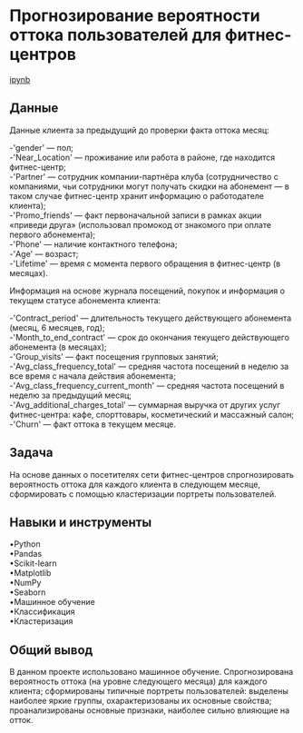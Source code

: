 <a name="lists"><h1>Прогнозирование вероятности оттока пользователей для фитнес-центров</h1></a>
[ipynb](https://github.com/natashkaau/portfolio/tree/main/13.%20Predicting%20the%20probability%20of%20churn/project_13.ipynb)  
<a name="lists"><h2>Данные</h2></a>
Данные клиента за предыдущий до проверки факта оттока месяц:  

-'gender' — пол;  
-'Near_Location' — проживание или работа в районе, где находится фитнес-центр;  
-'Partner' — сотрудник компании-партнёра клуба (сотрудничество с компаниями, чьи сотрудники могут получать скидки на абонемент — в таком случае фитнес-центр хранит информацию о работодателе клиента);  
-'Promo_friends' — факт первоначальной записи в рамках акции «приведи друга» (использовал промокод от знакомого при оплате первого абонемента);  
-'Phone' — наличие контактного телефона;  
 -'Age' — возраст;  
-'Lifetime' — время с момента первого обращения в фитнес-центр (в месяцах).  

Информация на основе журнала посещений, покупок и информация о текущем статусе абонемента клиента:  

-'Contract_period' — длительность текущего действующего абонемента (месяц, 6 месяцев, год);  
-'Month_to_end_contract' — срок до окончания текущего действующего абонемента (в месяцах);  
-'Group_visits' — факт посещения групповых занятий;  
-'Avg_class_frequency_total' — средняя частота посещений в неделю за все время с начала действия абонемента;  
-'Avg_class_frequency_current_month' — средняя частота посещений в неделю за предыдущий месяц;  
-'Avg_additional_charges_total' — суммарная выручка от других услуг фитнес-центра: кафе, спорттовары, косметический и массажный салон;  
-'Churn' — факт оттока в текущем месяце.   
<a name="lists"><h2>Задача</h2></a>
На основе данных о посетителях сети фитнес-центров спрогнозировать вероятность оттока для каждого клиента в следующем месяце, сформировать с помощью кластеризации портреты пользователей.
<a name="lists"><h2>Навыки и инструменты</h2></a>
•Python  
•Pandas  
•Scikit-learn  
•Matplotlib  
•NumPy  
•Seaborn  
•Машинное обучение  
•Классификация  
•Кластеризация  
<a name="lists"><h2>Общий вывод</h2></a>
В данном проекте использовано машинное обучение. Спрогнозирована вероятность оттока (на уровне следующего месяца) для каждого клиента; сформированы типичные портреты пользователей: выделены наиболее яркие группы, охарактеризованы их основные свойства; проанализированы основные признаки, наиболее сильно влияющие на отток.
